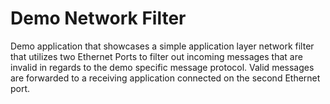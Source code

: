 # Demo Network Filter

Demo application that showcases a simple application layer network filter that
utilizes two Ethernet Ports to filter out incoming messages that are invalid in
regards to the demo specific message protocol. Valid messages are forwarded to a
receiving application connected on the second Ethernet port.
